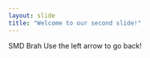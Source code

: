 ```yaml
---
layout: slide
title: "Welcome to our second slide!"
---
```

SMD Brah
Use the left arrow to go back!
